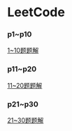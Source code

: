 # LeetCode

### p1~p10

[1~10题题解](LeetCode/p1_10/README.md)

### p11~p20

[11~20题题解](LeetCode/p11_20/README.md)

### p21~p30

[21~30题题解](LeetCode/p21_30/README.md)



